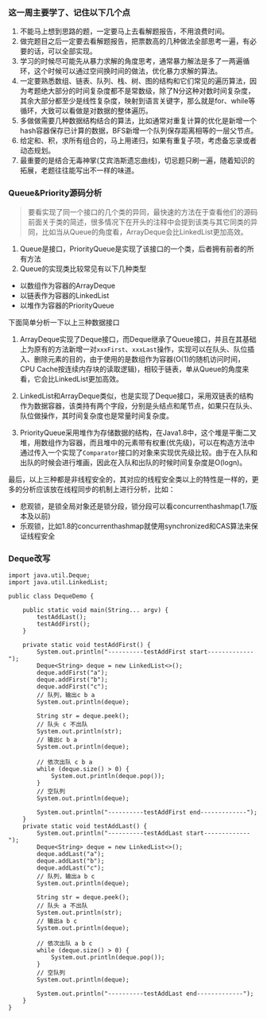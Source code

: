 ### 这一周主要学了、记住以下几个点
1. 不能马上想到思路的题，一定要马上去看解题报告，不用浪费时间。
2. 做完题目之后一定要去看解题报告，把票数高的几种做法全部思考一遍，有必要的话，可以全部实现。
3. 学习的时候尽可能先从暴力求解的角度思考，通常暴力解法是多了一两遍循环，这个时候可以通过空间换时间的做法，优化暴力求解的算法。
4. 一定要熟悉数组、链表、队列、栈、树、图的结构和它们常见的遍历算法，因为考题绝大部分的时间复杂度都不是常数级，除了N分这种对数时间复杂度，其余大部分都至少是线性复杂度，映射到语言关键字，那么就是for、while等循环，大致可以看做是对数据的整体遍历。
5. 多做做需要几种数据结构结合的算法，比如通常对重复计算的优化是新增一个hash容器保存已计算的数据，BFS新增一个队列保存距离相等的一层父节点。
6. 给定和、积，求所有组合的，马上用递归，如果有重复子项，考虑备忘录或者动态规划。
7. 最重要的是结合无毒神掌(艾宾浩斯遗忘曲线)，切忌题只刷一遍，随着知识的拓展，老题往往能写出不一样的味道。


### Queue&Priority源码分析
> 要看实现了同一个接口的几个类的异同，最快速的方法在于查看他们的源码前面关于类的简述，很多情况下在开头的注释中会提到该类与其它同类的异同，比如当从Queue的角度看，ArrayDeque会比LinkedList更加高效。

1. Queue是接口，PriorityQueue是实现了该接口的一个类，后者拥有前者的所有方法
2. Queue的实现类比较常见有以下几种类型
* 以数组作为容器的ArrayDeque
* 以链表作为容器的LinkedList
* 以堆作为容器的PriorityQueue

下面简单分析一下以上三种数据接口
1. ArrayDeque实现了Deque接口，而Deque继承了Queue接口，并且在其基础上为原有的方法新增一对`xxxFirst`、`xxxLast`操作，实现可以在队头、队位插入、删除元素的目的，由于使用的是数组作为容器(O(1)的随机访问时间，CPU Cache按连续内存块的读取逻辑)，相较于链表，单从Queue的角度来看，它会比LinkedList更加高效。

2. LinkedList和ArrayDeque类似，也是实现了Deque接口，采用双链表的结构作为数据容器，该类持有两个字段，分别是头结点和尾节点，如果只在队头、队位做操作，其时间复杂度也是常量时间复杂度。

3. PriorityQueue采用堆作为存储数据的结构，在Java1.8中，这个堆是平衡二叉堆，用数组作为容器，而且堆中的元素带有权重(优先级)，可以在构造方法中通过传入一个实现了`Comparator`接口的对象来实现优先级比较。由于在入队和出队的时候会进行堆画，因此在入队和出队的时候时间复杂度是O(logn)。

最后，以上三种都是非线程安全的，其对应的线程安全类以上的特性是一样的，更多的分析应该放在线程同步的机制上进行分析，比如：
* 悲观锁，是锁全局对象还是锁分段，锁分段可以看concurrenthashmap(1.7版本及以前)
* 乐观锁，比如1.8的concurrenthashmap就使用synchronized和CAS算法来保证线程安全

### Deque改写
```
import java.util.Deque;
import java.util.LinkedList;

public class DequeDemo {

    public static void main(String... argv) {
        testAddLast();
        testAddFirst();
    }

    private static void testAddFirst() {
        System.out.println("----------testAddFirst start-------------");
        Deque<String> deque = new LinkedList<>();
        deque.addFirst("a");
        deque.addFirst("b");
        deque.addFirst("c");
        // 队列，输出c b a
        System.out.println(deque);

        String str = deque.peek();
        // 队头 c 不出队
        System.out.println(str);
        // 输出c b a
        System.out.println(deque);

        // 依次出队 c b a
        while (deque.size() > 0) {
            System.out.println(deque.pop());
        }
        // 空队列
        System.out.println(deque);

        System.out.println("----------testAddFirst end-------------");
    }
    private static void testAddLast() {
        System.out.println("----------testAddLast start-------------");
        Deque<String> deque = new LinkedList<>();
        deque.addLast("a");
        deque.addLast("b");
        deque.addLast("c");
        // 队列，输出a b c
        System.out.println(deque);

        String str = deque.peek();
        // 队头 a 不出队
        System.out.println(str);
        // 输出a b c
        System.out.println(deque);

        // 依次出队 a b c
        while (deque.size() > 0) {
            System.out.println(deque.pop());
        }
        // 空队列
        System.out.println(deque);

        System.out.println("----------testAddLast end-------------");
    }
}

```
